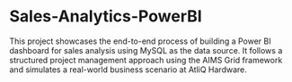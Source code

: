 # Sales-Analytics-PowerBI
This project showcases the end-to-end process of building a Power BI dashboard for sales analysis using MySQL as the data source. It follows a structured project management approach using the AIMS Grid framework and simulates a real-world business scenario at AtliQ Hardware.
